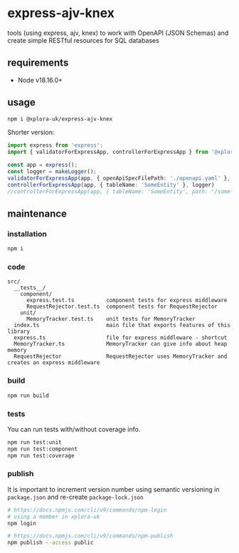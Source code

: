 # express-ajv-knex

tools (using express, ajv, knex) to work with OpenAPI (JSON Schemas) and create simple RESTful resources for SQL databases

## requirements

* Node v18.16.0+

## usage

```sh
npm i @xplora-uk/express-ajv-knex
```

Shorter version:

```typescript
import express from 'express';
import { validatorForExpressApp, controllerForExpressApp } from '@xplora-uk/express-ajv-knex';

const app = express();
const logger = makeLogger();
validatorForExpressApp(app, { openApiSpecFilePath: './openapi.yaml' }, logger);
controllerForExpressApp(app, { tableName: 'SomeEntity' }, logger)
//controllerForExpressApp(app, { tableName: 'SomeEntity', path: '/some-entity' }, logger)
```

## maintenance

### installation

```sh
npm i
```

### code

```plain
src/
  __tests__/
    component/
      express.test.ts          component tests for express middleware
      RequestRejector.test.ts  component tests for RequestRejector
    unit/
      MemoryTracker.test.ts    unit tests for MemoryTracker
  index.ts                     main file that exports features of this library
  express.ts                   file for express middleware - shortcut
  MemoryTracker.ts             MemoryTracker can give info about heap memory
  RequestRejector              RequestRejector uses MemoryTracker and creates an express middleware
```

### build

```sh
npm run build
```

### tests

You can run tests with/without coverage info.

```sh
npm run test:unit
npm run test:component
npm run test:coverage
```

### publish

It is important to increment version number using semantic versioning in `package.json` and re-create `package-lock.json`

```sh
# https://docs.npmjs.com/cli/v9/commands/npm-login
# using a member in xplora-uk
npm login

# https://docs.npmjs.com/cli/v9/commands/npm-publish
npm publish --access public
```